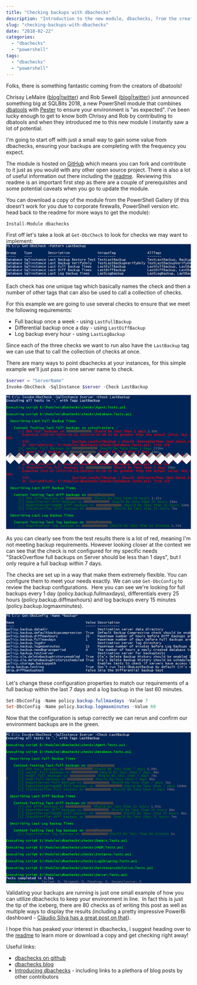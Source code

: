 ```yaml
---
title: "Checking backups with dbachecks"
description: "Introduction to the new module, dbachecks, from the creators of dbatools! Let's look at how easy it is to confirm our databases are all backed up to meet our SLAs."
slug: "checking-backups-with-dbachecks"
date: "2018-02-22"
categories:
  - "dbachecks"
  - "powershell"
tags:
  - "dbachecks"
  - "powershell"
---
```


Folks, there is something fantastic coming from the creators of dbatools!

Chrissy LeMaire ([blog](https://blog.netnerds.net/)|[twitter](https://twitter.com/cl)) and Rob Sewell ([blog](https://sqldbawithabeard.com/)|[twitter](https://twitter.com/sqldbawithbeard)) just announced something big at SQLBits 2018, a new PowerShell module that combines [dbatools](https://dbatools.io/) with [Pester](https://github.com/pester/Pester) to ensure your environment is "as expected". I've been lucky enough to get to know both Chrissy and Rob by contributing to dbatools and when they introduced me to this new module I instantly saw a lot of potential.

I'm going to start off with just a small way to gain some value from dbachecks, ensuring your backups are completing with the frequency you expect.

The module is hosted on [GitHub](https://github.com/sqlcollaborative/dbachecks) which means you can fork and contribute to it just as you would with any other open source project. There is also a lot of useful information out there including the [readme](https://github.com/sqlcollaborative/dbachecks#dbachecks).  Reviewing this readme is an important first step as there are a couple of prerequisites and some potential caveats when you go to update the module.

You can download a copy of the module from the PowerShell Gallery (if this doesn't work for you due to corporate firewalls, PowerShell version etc. head back to the readme for more ways to get the module):

```PowerShell
Install-Module dbachecks
```

First off let's take a look at `Get-DbcCheck` to look for checks we may want to implement: ![](Get-DbCCheck.jpg)

Each check has one unique tag which basically names the check and then a number of other tags that can also be used to call a collection of checks.

For this example we are going to use several checks to ensure that we meet the following requirements:

- Full backup once a week - using `LastFullBackup`
- Differential backup once a day - using `LastDiffBackup`
- Log backup every hour - using `LastLogBackup`

Since each of the three checks we want to run also have the `LastBackup` tag we can use that to call the collection of checks at once.

There are many ways to point dbachecks at your instances, for this simple example we'll just pass in one server name to check.

```PowerShell
$server = "ServerName"
Invoke-DbcCheck -SqlInstance $server -Check LastBackup
```

![](ChecksFailing.jpg)

As you can clearly see from the test results there is a lot of red, meaning I'm not meeting backup requirements. However looking closer at the context we can see that the check is not configured for my specific needs "StackOverflow full backups on Server should be less than 1 days", but I only require a full backup within 7 days.

The checks are set up in a way that make them extremely flexible. You can configure them to meet your needs exactly. We can use `Get-DbcConfig` to review the backup configurations.  Here you can see we're looking for full backups every 1 day (policy.backup.fullmaxdays), differentials every 25 hours (policy.backup.diffmaxhours) and log backups every 15 minutes (policy.backup.logmaxminutes).

![](Get-DbcConfig.jpg)

Let's change these configuration properties to match our requirements of a full backup within the last 7 days and a log backup in the last 60 minutes.

```PowerShell
Set-DbcConfig -Name policy.backup.fullmaxdays -Value 7
Set-DbcConfig -Name policy.backup.logmaxminutes -Value 60
```

Now that the configuration is setup correctly we can rerun and confirm our environment backups are in the green.

![](ChecksSuccess.jpg)

Validating your backups are running is just one small example of how you can utilize dbachecks to keep your environment in line.  In fact this is just the tip of the iceberg, there are 80 checks as of writing this post as well as multiple ways to display the results (including a pretty impressive PowerBi dashboard - [Cláudio Silva has a great post on that](http://claudioessilva.eu/2018/02/22/dbachecks-using-power-bi-dashboards-to-analyse-results/)).

I hope this has peaked your interest in dbachecks, I suggest heading over to the [readme](https://github.com/sqlcollaborative/dbachecks#dbachecks) to learn more or download a copy and get checking right away!

Useful links:

- [dbachecks on github](https://github.com/sqlcollaborative/dbachecks)
- [dbachecks blog](http://dbachecks.io/blog)
- [Introducing dbachecks](https://dbachecks.io/introducing) - including links to a plethora of blog posts by other contributors
